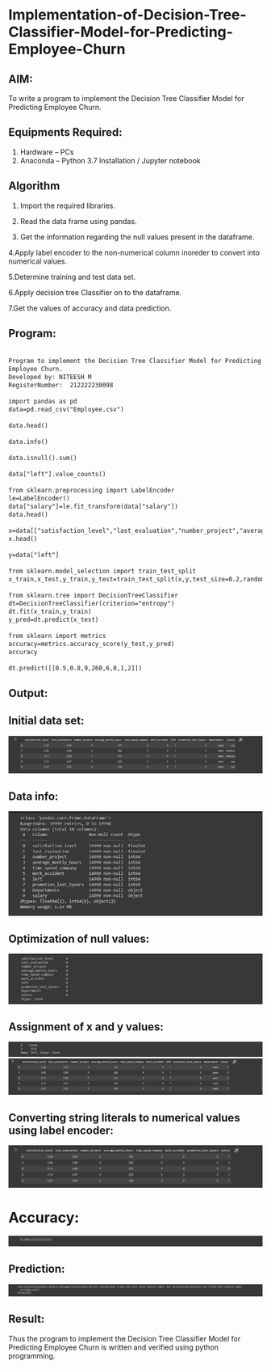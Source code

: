 # Implementation-of-Decision-Tree-Classifier-Model-for-Predicting-Employee-Churn

## AIM:
To write a program to implement the Decision Tree Classifier Model for Predicting Employee Churn.

## Equipments Required:
1. Hardware – PCs
2. Anaconda – Python 3.7 Installation / Jupyter notebook

## Algorithm

1. Import the required libraries.
 
2. Read the data frame using pandas.
 
3. Get the information regarding the null values present in the dataframe.
 
4.Apply label encoder to the non-numerical column inoreder to convert into numerical values.

5.Determine training and test data set.

6.Apply decision tree Classifier on to the dataframe.

7.Get the values of accuracy and data prediction.


## Program:
```

Program to implement the Decision Tree Classifier Model for Predicting Employee Churn.
Developed by: NITEESH M
RegisterNumber:  212222230098

import pandas as pd
data=pd.read_csv("Employee.csv")

data.head()

data.info()

data.isnull().sum()

data["left"].value_counts()

from sklearn.preprocessing import LabelEncoder
le=LabelEncoder()
data["salary"]=le.fit_transform(data["salary"])
data.head()

x=data[["satisfaction_level","last_evaluation","number_project","average_montly_hours","time_spend_company","Work_accident","promotion_last_5years","salary"]]
x.head()

y=data["left"]

from sklearn.model_selection import train_test_split
x_train,x_test,y_train,y_test=train_test_split(x,y,test_size=0.2,random_state=100)

from sklearn.tree import DecisionTreeClassifier
dt=DecisionTreeClassifier(criterion="entropy")
dt.fit(x_train,y_train)
y_pred=dt.predict(x_test)

from sklearn import metrics
accuracy=metrics.accuracy_score(y_test,y_pred)
accuracy

dt.predict([[0.5,0.8,9,260,6,0,1,2]])

```

## Output:
## Initial data set:
![image](out1.png)

## Data info:
![image](out2.png)

## Optimization of null values:
![image](out3.png)

## Assignment of x and y values:
![image](out4.png)
![image](out5.png)

## Converting string literals to numerical values using label encoder:
![image](out6.png)

# Accuracy:
![image](out7.png)
## Prediction:
![image](out8.png)

## Result:
Thus the program to implement the  Decision Tree Classifier Model for Predicting Employee Churn is written and verified using python programming.
